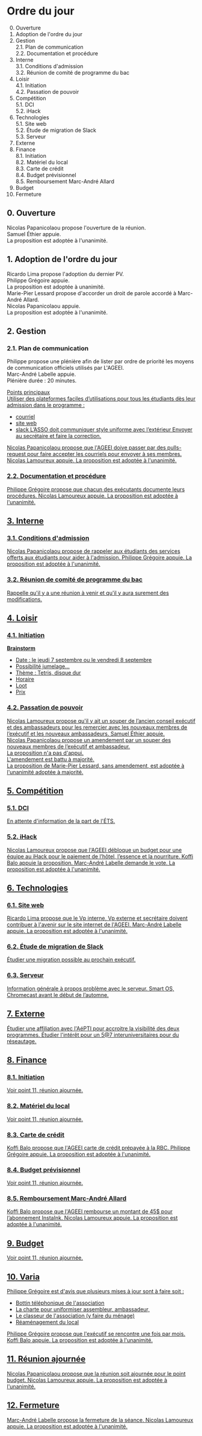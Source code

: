 # Ordre du jour

0. Ouverture
1. Adoption de l'ordre du jour
2. Gestion <br>
	2.1. Plan de communication <br>
	2.2. Documentation et procédure
3. Interne <br>
	3.1. Conditions d'admission <br>
	3.2. Réunion de comité de programme du bac 
4. Loisir <br>
	4.1. Initiation <br>
	4.2. Passation de pouvoir
5. Compétition <br>
	5.1. DCI <br>
	5.2. iHack <br>
6. Technologies <br>
	5.1. Site web <br>
	5.2. Étude de migration de Slack <br>
	5.3. Serveur
7. Externe
8. Finance <br>
	8.1. Initiation <br>
	8.2. Matériel du local <br>
	8.3. Carte de crédit <br>
	8.4. Budget prévisionnel <br>
	8.5. Remboursement Marc-André Allard
9. Budget
10. Fermeture


## 0. Ouverture

Nicolas Papanicolaou propose l'ouverture de la réunion.<br>
Samuel Éthier appuie.<br>
La proposition est adoptée à l'unanimité.

## 1. Adoption de l'ordre du jour

Ricardo Lima propose l'adoption du dernier PV.<br>
Philippe Grégoire appuie.<br>
La proposition est adoptée à unanimité.<br>
Marie-Pier Lessard propose d'accorder un droit de parole accordé à Marc-André Allard.<br>
Nicolas Papanicolaou appuie.<br>
La proposition est adoptée à l'unanimité.

## 2. Gestion

### 2.1. Plan de communication

Philippe propose une plénière afin de lister par ordre de priorité les moyens de communication officiels utilisés par L'AGEEI.<br>
Marc-André Labelle appuie.<br>
Plénière durée : 20 minutes.

<u> Points principaux <u> <br>
Utiliser des plateformes faciles d’utilisations pour tous les étudiants dès leur admission dans le programme : 
* courriel 
* site web
* slack
L’ASSO doit communiquer style uniforme avec l’extérieur
Envoyer au secrétaire et faire la correction.

Nicolas Papanicolaou propose que l'AGEEI doive passer par des pulls-request pour faire accepter les courriels pour envoyer à ses membres. 
Nicolas Lamoureux appuie.
La proposition est adoptée à l'unanimité.
	
### 2.2. Documentation et procédure

Philippe Grégoire propose que chacun des exécutants documente leurs procédures.
Nicolas Lamoureux appuie.
La proposition est adoptée à l'unanimité.

## 3. Interne

### 3.1. Conditions d'admission

Nicolas Papanicolaou propose de rappeler aux étudiants des services offerts aux étudiants pour aider à l'admission.
Philippe Grégoire appuie.
La proposition est adoptée à l'unanimité.

### 3.2. Réunion de comité de programme du bac

Rappelle qu'il y a une réunion à venir et qu'il y aura surement des modifications.

## 4. Loisir
### 4.1. Initiation

**Brainstorm**
* Date : le jeudi 7 septembre ou le vendredi 8 septembre
* Possibilité jumelage...
* Thème : Tetris, disque dur 
* Horaire
* Loot
* Prix

### 4.2. Passation de pouvoir

Nicolas Lamoureux propose qu'il y ait un souper de l’ancien conseil exécutif et des ambassadeurs pour les remercier avec les nouveaux membres de l’exécutif et les nouveaux ambassadeurs.
Samuel Éthier appuie. <br/>
Nicolas Papanicolaou propose un amendement par  un souper des nouveaux membres de l’exécutif et ambassadeur. <br/>
La proposition n'a pas d'appui.<br/>
L'amendement est battu à majorité. <br/>
La proposition de Marie-Pier Lessard, sans amendement, est adoptée à l'unanimité adoptée à majorité.<br/>

## 5. Compétition
### 5.1. DCI

En attente d'information de la part de l'ÉTS.

### 5.2. iHack

Nicolas Lamoureux propose que l'AGEEI débloque un budget pour une équipe au iHack pour le paiement de l’hôtel, l’essence et la nourriture.
Koffi Balo appuie la proposition.
Marc-André Labelle demande le vote.
La proposition est adoptée à l'unanimité.

## 6. Technologies
### 6.1. Site web

Ricardo Lima  propose que le Vp interne, Vp externe et secrétaire doivent contribuer à l'avenir sur le site internet de l'AGEEI.
Marc-André Labelle appuie.
La proposition est adoptée à l'unanimité.

### 6.2. Étude de migration de Slack

Étudier une migration possible au prochain exécutif.

### 6.3. Serveur

Information générale à propos problème avec le serveur.
Smart OS, Chromecast avant le début de l’automne.

## 7. Externe

Étudier une affiliation avec l'AéPTI pour accroitre la visibilité des deux programmes.
Étudier l'intérêt pour un 5@7 interuniversitaires pour du réseautage.

## 8. Finance
### 8.1. Initiation

Voir point 11, réunion ajournée.

### 8.2. Matériel du local

Voir point 11, réunion ajournée.

### 8.3. Carte de crédit

Koffi Balo propose que l'AGEEI carte de crédit prépayée à la RBC.
Philippe Grégoire appuie.
La proposition est adoptée à l'unanimité.

### 8.4. Budget prévisionnel

Voir point 11, réunion ajournée.
 
### 8.5. Remboursement Marc-André Allard

Koffi Balo propose que l'AGEEI rembourse un montant de 45$ pour l’abonnement InstaInk.
Nicolas Lamoureux appuie.
La proposition est adoptée à l'unanimité.

## 9. Budget

Voir point 11, réunion ajournée.

## 10. Varia

Philippe Grégoire est d'avis que plusieurs mises à jour sont à faire soit : 
* Bottin téléphonique de l'association
* La charte pour uniformiser assembleur, ambassadeur, 
* Le classeur de l'association (y faire du ménage)
* Réaménagement du local

Philippe Grégoire propose que l'exécutif se rencontre une fois par mois.
Koffi Balo appuie.
La proposition est adoptée à l'unanimité.

## 11. Réunion ajournée

Nicolas Papanicolaou propose que la réunion soit ajournée pour le point budget. 
Nicolas Lamoureux appuie.
La proposition est adoptée à l'unanimité.

## 12. Fermeture
Marc-André Labelle propose la fermeture de la séance.
Nicolas Lamoureux appuie.
La proposition est adoptée à l'unanimité.


